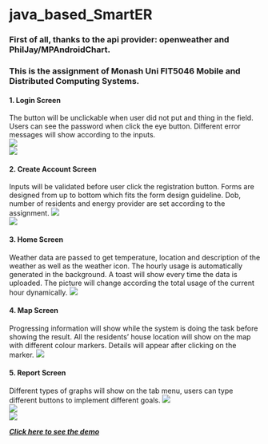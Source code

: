 # java_based_SmartER
### First of all, thanks to the api provider: openweather and PhilJay/MPAndroidChart.
### This is the assignment of Monash Uni FIT5046 Mobile and Distributed Computing Systems.
#### 1. Login Screen
The button will be unclickable when user did not put and thing in the field.
Users can see the password when click the eye button.
Different error messages will show according to the inputs.  
![](https://github.com/shenn034/hello-world/blob/master/android1.png)   
![](https://github.com/shenn034/hello-world/blob/master/android2.png)    

#### 2. Create Account Screen
Inputs will be validated before user click the registration button.
Forms are designed from up to bottom which fits the form design guideline.
Dob, number of residents and energy provider are set according to the assignment. 
![](https://github.com/shenn034/hello-world/blob/master/android3.png)    
![](https://github.com/shenn034/hello-world/blob/master/android4.png)    

#### 3. Home Screen
Weather data are passed to get temperature, location and description of the weather as well as the weather icon. The hourly usage is automatically generated in the background. A toast will show every time the data is uploaded.
The picture will change according the total usage of the current hour dynamically.
![](https://github.com/shenn034/hello-world/blob/master/android5.png)    
   
#### 4. Map Screen
Progressing information will show while the system is doing the task before showing the result.
All the residents’ house location will show on the map with different colour markers. Details will appear after clicking on the marker.
![](https://github.com/shenn034/hello-world/blob/master/android6.png)    
   
#### 5. Report Screen
Different types of graphs will show on the tab menu, users can type different buttons to implement different goals.
![](https://github.com/shenn034/hello-world/blob/master/android7.ong.png)    
![](https://github.com/shenn034/hello-world/blob/master/android8.png)    
![](https://github.com/shenn034/hello-world/blob/master/android9.png)    
   

[***Click here to see the demo***](https://youtu.be/Pq3bVct_15c)


   

